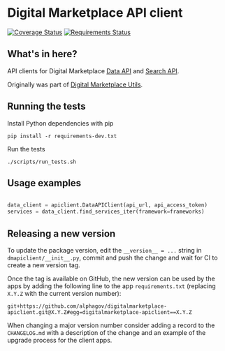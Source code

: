 Digital Marketplace API client
=========================

[![Coverage Status](https://coveralls.io/repos/alphagov/digitalmarketplace-apiclient/badge.svg?branch=master&service=github)](https://coveralls.io/github/alphagov/digitalmarketplace-apiclient?branch=master)
[![Requirements Status](https://requires.io/github/alphagov/digitalmarketplace-apiclient/requirements.svg?branch=master)](https://requires.io/github/alphagov/digitalmarketplace-apiclient/requirements/?branch=master)

## What's in here?

API clients for Digital Marketplace [Data API](https://github.com/alphagov/digitalmarketplace-api) and
[Search API](https://github.com/alphagov/digitalmarketplace-search-api).

Originally was part of [Digital Marketplace Utils](https://github.com/alphagov/digitalmarketplace-utils).


## Running the tests

Install Python dependencies with pip

```
pip install -r requirements-dev.txt
```

Run the tests

```
./scripts/run_tests.sh
```

## Usage examples

```python

data_client = apiclient.DataAPIClient(api_url, api_access_token)
services = data_client.find_services_iter(framework=frameworks)

```

## Releasing a new version

To update the package version, edit the `__version__ = ...` string in `dmapiclient/__init__.py`,
commit and push the change and wait for CI to create a new version tag.

Once the tag is available on GitHub, the new version can be used by the apps by adding the following
line to the app `requirements.txt` (replacing `X.Y.Z` with the current version number):

```
git+https://github.com/alphagov/digitalmarketplace-apiclient.git@X.Y.Z#egg=digitalmarketplace-apiclient==X.Y.Z
```

When changing a major version number consider adding a record to the `CHANGELOG.md` with a
description of the change and an example of the upgrade process for the client apps.
